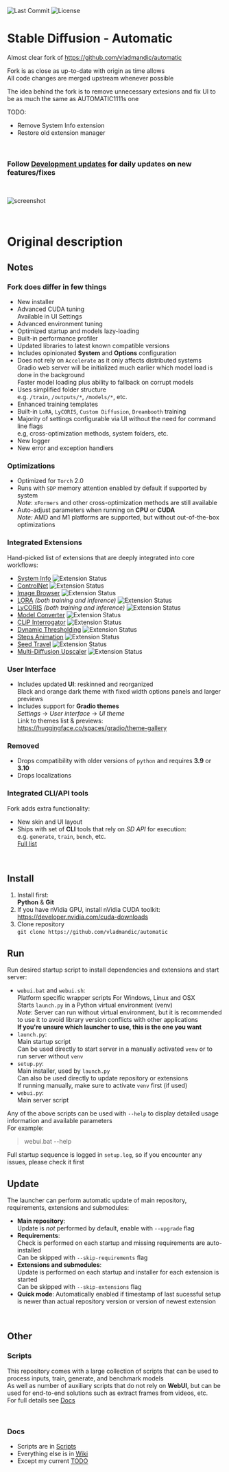 ![Last Commit](https://img.shields.io/github/last-commit/DenkingOfficial/pure-sd-webui?style=flat-square&svg=true)
![License](https://img.shields.io/github/license/DenkingOfficial/pure-sd-webui?style=flat-square&svg=true)

# Stable Diffusion - Automatic

Almost clear fork of <https://github.com/vladmandic/automatic>  

Fork is as close as up-to-date with origin as time allows  
All code changes are merged upstream whenever possible  

The idea behind the fork is to remove unnecessary extesions and fix UI to be as much the same as AUTOMATIC1111s one

TODO:
* Remove System Info extension
* Restore old extension manager

<br>



### Follow [Development updates](https://github.com/vladmandic/automatic/discussions/99) for daily updates on new features/fixes

<br>

![screenshot](javascript/black-orange.jpg)

<br>

# Original description
## Notes

### Fork does differ in few things

- New installer  
- Advanced CUDA tuning  
  Available in UI Settings
- Advanced environment tuning  
- Optimized startup and models lazy-loading  
- Built-in performance profiler  
- Updated libraries to latest known compatible versions  
- Includes opinionated **System** and **Options** configuration  
- Does not rely on `Accelerate` as it only affects distributed systems  
  Gradio web server will be initialized much earlier which model load is done in the background  
  Faster model loading plus ability to fallback on corrupt models  
- Uses simplified folder structure  
  e.g. `/train`, `/outputs/*`, `/models/*`, etc.  
- Enhanced training templates  
- Built-in `LoRA`, `LyCORIS`, `Custom Diffusion`, `Dreambooth` training  
- Majority of settings configurable via UI without the need for command line flags  
  e.g, cross-optimization methods, system folders, etc.  
- New logger  
- New error and exception handlers  

### Optimizations

- Optimized for `Torch` 2.0  
- Runs with `SDP` memory attention enabled by default if supported by system  
  *Note*: `xFormers` and other cross-optimization methods are still available  
- Auto-adjust parameters when running on **CPU** or **CUDA**  
  *Note:* AMD and M1 platforms are supported, but without out-of-the-box optimizations  

### Integrated Extensions

Hand-picked list of extensions that are deeply integrated into core workflows:

- [System Info](https://github.com/vladmandic/sd-extension-system-info) ![Extension Status](https://img.shields.io/badge/Can't%20be%20removed-red?style=flat-square&svg=true)
- [ControlNet](https://github.com/Mikubill/sd-webui-controlnet) ![Extension Status](https://img.shields.io/badge/REMOVED-green?style=flat-square&svg=true)
- [Image Browser](https://github.com/AlUlkesh/stable-diffusion-webui-images-browser) ![Extension Status](https://img.shields.io/badge/REMOVED-green?style=flat-square&svg=true)
- [LORA](https://github.com/kohya-ss/sd-scripts) *(both training and inference)* ![Extension Status](https://img.shields.io/badge/REMOVED-green?style=flat-square&svg=true)
- [LyCORIS](https://github.com/KohakuBlueleaf/LyCORIS) *(both training and inference)* ![Extension Status](https://img.shields.io/badge/REMOVED-green?style=flat-square&svg=true)
- [Model Converter](https://github.com/Akegarasu/sd-webui-model-converter) ![Extension Status](https://img.shields.io/badge/REMOVED-green?style=flat-square&svg=true)
- [CLiP Interrogator](https://github.com/pharmapsychotic/clip-interrogator-ext) ![Extension Status](https://img.shields.io/badge/REMOVED-green?style=flat-square&svg=true)
- [Dynamic Thresholding](https://github.com/mcmonkeyprojects/sd-dynamic-thresholding) ![Extension Status](https://img.shields.io/badge/REMOVED-green?style=flat-square&svg=true)
- [Steps Animation](https://github.com/vladmandic/sd-extension-steps-animation) ![Extension Status](https://img.shields.io/badge/REMOVED-green?style=flat-square&svg=true)
- [Seed Travel](https://github.com/yownas/seed_travel) ![Extension Status](https://img.shields.io/badge/REMOVED-green?style=flat-square&svg=true)
- [Multi-Diffusion Upscaler](https://github.com/pkuliyi2015/multidiffusion-upscaler-for-automatic1111) ![Extension Status](https://img.shields.io/badge/REMOVED-green?style=flat-square&svg=true)

### User Interface

- Includes updated **UI**: reskinned and reorganized  
  Black and orange dark theme with fixed width options panels and larger previews  
- Includes support for **Gradio themes**  
  *Settings* -> *User interface* -> *UI theme*  
  Link to themes list & previews: <https://huggingface.co/spaces/gradio/theme-gallery>  

### Removed

- Drops compatibility with older versions of `python` and requires **3.9** or **3.10**  
- Drops localizations  

### Integrated CLI/API tools

Fork adds extra functionality:

- New skin and UI layout  
- Ships with set of **CLI** tools that rely on *SD API* for execution:  
  e.g. `generate`, `train`, `bench`, etc.  
  [Full list](<cli/>)

<br>

## Install

1. Install first:  
**Python** & **Git**  
2. If you have nVidia GPU, install nVidia CUDA toolkit:  
<https://developer.nvidia.com/cuda-downloads>
3. Clone repository  
`git clone https://github.com/vladmandic/automatic`

## Run

Run desired startup script to install dependencies and extensions and start server:

- `webui.bat` and `webui.sh`:  
  Platform specific wrapper scripts For Windows, Linux and OSX  
  Starts `launch.py` in a Python virtual environment (venv)  
  *Note*: Server can run without virtual environment, but it is recommended to use it to avoid library version conflicts with other applications  
  **If you're unsure which launcher to use, this is the one you want**  
- `launch.py`:  
  Main startup script  
  Can be used directly to start server in a manually activated `venv` or to run server without `venv`  
- `setup.py`:  
  Main installer, used by `launch.py`  
  Can also be used directly to update repository or extensions  
  If running manually, make sure to activate `venv` first (if used)  
- `webui.py`:  
  Main server script  

Any of the above scripts can be used with `--help` to display detailed usage information and available parameters  
For example:
> webui.bat --help

Full startup sequence is logged in `setup.log`, so if you encounter any issues, please check it first  

## Update

The launcher can perform automatic update of main repository, requirements, extensions and submodules:

- **Main repository**:  
  Update is *not* performed by default, enable with `--upgrade` flag
- **Requirements**:  
  Check is performed on each startup and missing requirements are auto-installed  
  Can be skipped with `--skip-requirements` flag
- **Extensions and submodules**:  
  Update is performed on each startup and installer for each extension is started  
  Can be skipped with `--skip-extensions` flag
- **Quick mode**: Automatically enabled if timestamp of last sucessful setup is newer than actual repository version or version of newest extension

<br>

## Other

### Scripts

This repository comes with a large collection of scripts that can be used to process inputs, train, generate, and benchmark models  
As well as number of auxiliary scripts that do not rely on **WebUI**, but can be used for end-to-end solutions such as extract frames from videos, etc.  
For full details see [Docs](cli/README.md)

<br>

### Docs

- Scripts are in [Scripts](cli/README.md)  
- Everything else is in [Wiki](https://github.com/vladmandic/automatic/wiki)  
- Except my current [TODO](TODO.md)  

<br>
